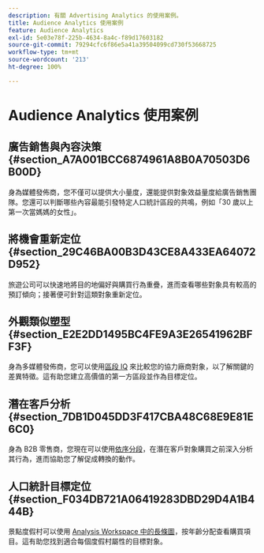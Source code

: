 ```yaml
---
description: 有關 Advertising Analytics 的使用案例。
title: Audience Analytics 使用案例
feature: Audience Analytics
exl-id: 5e03e78f-225b-4634-8a4c-f89d17603182
source-git-commit: 79294cfc6f86e5a41a39504099cd730f53668725
workflow-type: tm+mt
source-wordcount: '213'
ht-degree: 100%

---
```


# Audience Analytics 使用案例

## 廣告銷售與內容決策 {#section_A7A001BCC6874961A8B0A70503D6B00D}

身為媒體發佈商，您不僅可以提供大小量度，還能提供對象效益量度給廣告銷售團隊。您還可以判斷哪些內容最能引發特定人口統計區段的共鳴，例如「30 歲以上第一次當媽媽的女性」。

## 將機會重新定位 {#section_29C46BA00B3D43CE8A433EA64072D952}

旅遊公司可以快速地將目的地偏好與購買行為重疊，進而查看哪些對象具有較高的預訂傾向；接著便可針對這類對象重新定位。

## 外觀類似塑型 {#section_E2E2DD1495BC4FE9A3E26541962BFF3F}

身為多媒體發佈商，您可以使用[區段 IQ](https://experienceleague.adobe.com/docs/analytics/analyze/analysis-workspace/panels/segment-comparison/segment-comparison.html?lang=zh-Hant) 來比較您的協力廠商對象，以了解關鍵的差異特徵。這有助您建立高價值的第一方區段並作為目標定位。

## 潛在客戶分析 {#section_7DB1D045DD3F417CBA48C68E9E81E6C0}

身為 B2B 零售商，您現在可以使用[依序分段](https://experienceleague.adobe.com/docs/analytics/components/segmentation/segmentation-workflow/seg-sequential-build.html?lang=zh-Hant)，在潛在客戶對象購買之前深入分析其行為，進而協助您了解促成轉換的動作。

## 人口統計目標定位 {#section_F034DB721A06419283DBD29D4A1B444B}

景點度假村可以使用 [Analysis Workspace 中的長條圖](https://experienceleague.adobe.com/docs/analytics/analyze/analysis-workspace/visualizations/histogram.html?lang=zh-Hant)，按年齡分配查看購買項目。這有助您找到適合每個度假村屬性的目標對象。
